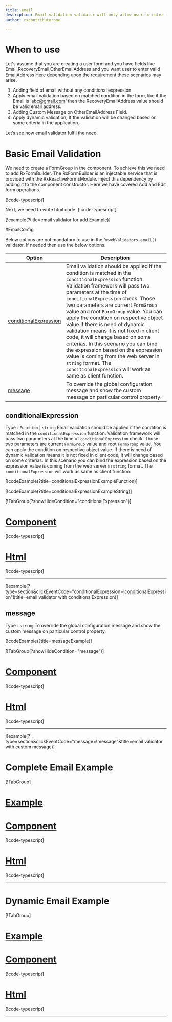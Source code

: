 ```yaml
---
title: email 
description: Email validation validator will only allow user to enter input which is in the correct email format.
author: rxcontributorone

---
```

# When to use
Let's assume that you are creating a user form and you have fields like Email,RecoveryEmail,OtherEmailAddress and you want user to enter valid EmailAddress Here depending upon the requirement these scenarios may arise.
1. Adding field of email without any conditional expression.
2. 	Apply email validation based on matched condition in the form, like if the Email is ‘abc@gmail.com’ then the RecoveryEmailAddress value should be valid email address.
3. Adding Custom Message on OtherEmailAddress Field.
4. Apply dynamic validation, If the validation will be changed based on some criteria in the application.

Let’s see how email validator fulfil the need.

# Basic Email Validation

We need to create a FormGroup in the component. To achieve this we need to add RxFormBuilder. The RxFormBuilder is an injectable service that is provided with the RxReactiveFormsModule. Inject this dependency by adding it to the component constructor.
Here we have covered Add and Edit form operations. 

[!code-typescript[](\assets\examples\reactive-form-validators\validators\email\add\email-add.component.ts?type=section)]

Next, we need to write html code.
[!code-typescript[](\assets\examples\reactive-form-validators\validators\email\add\email-add.component.html?type=section)]

[!example(?title=email validator for add Example)]
<app-email-add-validator></app-email-add-validator>

#EmailConfig

Below options are not mandatory to use in the `RxwebValidators.email()` validator. If needed then use the below options.

|Option | Description |
|--- | ---- |
|[conditionalExpression](#conditionalexpression) | Email validation should be applied if the condition is matched in the `conditionalExpression` function. Validation framework will pass two parameters at the time of `conditionalExpression` check. Those two parameters are current `FormGroup` value and root `FormGroup` value. You can apply the condition on respective object value.If there is need of dynamic validation means it is not fixed in client code, it will change based on some criterias. In this scenario you can bind the expression based on the expression value is coming from the web server in `string` format. The `conditionalExpression` will work as same as client function. |
|[message](#message) | To override the global configuration message and show the custom message on particular control property. |


## conditionalExpression 
Type :  `Function`  |  `string` 
Email validation should be applied if the condition is matched in the `conditionalExpression` function. Validation framework will pass two parameters at the time of `conditionalExpression` check. Those two parameters are current `FormGroup` value and root `FormGroup` value. You can apply the condition on respective object value.
If there is need of dynamic validation means it is not fixed in client code, it will change based on some criterias. In this scenario you can bind the expression based on the expression value is coming from the web server in `string` format. The `conditionalExpression` will work as same as client function.

[!codeExample(?title=conditionalExpressionExampleFunction)]

[!codeExample(?title=conditionalExpressionExampleString)]

[!TabGroup(?showHideCondition="conditionalExpression")]
# [Component](#tab\conditionalExpressionComponent)
[!code-typescript[](\assets\examples\reactive-form-validators\validators\email\conditionalExpression\email-conditional-expressions.component.ts)]
# [Html](#tab\conditionalExpressionHtml)
[!code-typescript[](\assets\examples\reactive-form-validators\validators\email\conditionalExpression\email-conditional-expressions.component.html)]
***

[!example(?type=section&clickEventCode="conditionalExpression=!conditionalExpression"&title=email validator with conditionalExpression)]
<app-email-conditionalExpression-validator></app-email-conditionalExpression-validator>

## message 
Type :  `string` 
To override the global configuration message and show the custom message on particular control property.

[!codeExample(?title=messageExample)]

[!TabGroup(?showHideCondition="message")]
# [Component](#tab\messageComponent)
[!code-typescript[](\assets\examples\reactive-form-validators\validators\email\message\email-message.component.ts)]
# [Html](#tab\messageHtml)
[!code-typescript[](\assets\examples\reactive-form-validators\validators\email\message\email-message.component.html)]
***

[!example(?type=section&clickEventCode="message=!message"&title=email validator with custom message)]
<app-email-message-validator></app-email-message-validator>

# Complete Email Example
[!TabGroup]
# [Example](#tab\completeexample)
<app-email-complete-validator></app-email-complete-validator>
# [Component](#tab\completecomponent)
[!code-typescript[](\assets\examples\reactive-form-validators\validators\email\complete\email-complete.component.ts)]
# [Html](#tab\completehtml)
[!code-typescript[](\assets\examples\reactive-form-validators\validators\email\complete\email-complete.component.html)]
***

# Dynamic Email Example
[!TabGroup]
# [Example](#tab\dynamicexample)
<app-email-dynamic-validator></app-email-dynamic-validator>
# [Component](#tab\dynamiccomponent)
[!code-typescript[](\assets\examples\reactive-form-validators\validators\email\dynamic\email-dynamic.component.ts)]
# [Html](#tab\dynamichtml)
[!code-typescript[](\assets\examples\reactive-form-validators\validators\email\dynamic\email-dynamic.component.html)]
***
